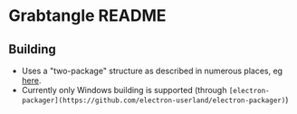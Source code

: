 # Grabtangle README

## Building
* Uses a "two-package" structure as described in numerous places, eg [here](http://electron.rocks/electron-builder-explained/).
* Currently only Windows building is supported (through `[electron-packager](https://github.com/electron-userland/electron-packager)`) 

